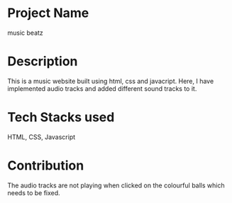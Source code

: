 # Project Name
music beatz

# Description
This is a music website built using html, css and javacript. Here, I have implemented audio tracks and added different sound tracks to it.

# Tech Stacks used
HTML, CSS, Javascript

# Contribution
The audio tracks are not playing when clicked on the colourful balls which needs to be fixed.
